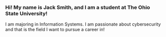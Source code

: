 ### Hi! My name is Jack Smith, and I am  a student at The Ohio State University!
I am majoring in Information Systems. I am passionate about cybersecurity and 
that is the field I want to pursue a career in! 





